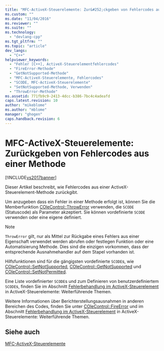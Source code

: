 ```yaml
---
title: "MFC-ActiveX-Steuerelemente: Zur&#252;ckgeben von Fehlercodes aus einer Methode | Microsoft Docs"
ms.custom: ""
ms.date: "11/04/2016"
ms.reviewer: ""
ms.suite: ""
ms.technology: 
  - "devlang-cpp"
ms.tgt_pltfrm: ""
ms.topic: "article"
dev_langs: 
  - "C++"
helpviewer_keywords: 
  - "Fehler [C++], ActiveX-Steuerelementfehlercodes"
  - "FireError-Methode"
  - "GetNotSupported-Methode"
  - "MFC-ActiveX-Steuerelemente, Fehlercodes"
  - "SCODE, MFC-ActiveX-Steuerelemente"
  - "SetNotSupported-Methode, Verwenden"
  - "ThrowError-Methode"
ms.assetid: 771fb9c9-2413-4dcc-b386-7bc4c4adeafd
caps.latest.revision: 10
author: "mikeblome"
ms.author: "mblome"
manager: "ghogen"
caps.handback.revision: 6
---
```

# MFC-ActiveX-Steuerelemente: Zur&#252;ckgeben von Fehlercodes aus einer Methode
[!INCLUDE[vs2017banner](../assembler/inline/includes/vs2017banner.md)]

Dieser Artikel beschreibt, wie Fehlercodes aus einer ActiveX\-Steuerelement\-Methode zurückgibt.  
  
 Um anzugeben dass ein Fehler in einer Methode erfolgt ist, können Sie die Memberfunktion [COleControl::ThrowError](../Topic/COleControl::ThrowError.md) verwenden, die `SCODE` \(Statuscode\) als Parameter akzeptiert.  Sie können vordefinierte `SCODE` verwenden oder eine eigene definiert.  
  
> [!NOTE]
>  `ThrowError` gilt, nur als Mittel zur Rückgabe eines Fehlers aus einer Eigenschaft verwendet werden abrufen oder festlegen Funktion oder eine Automatisierung Methode.  Dies sind die einzigen vorkommen, dass der entsprechende Ausnahmehandler auf dem Stapel vorhanden ist.  
  
 Hilfsfunktionen sind für die gängigsten vordefinierte `SCODE`s, wie [COleControl::SetNotSupported](../Topic/COleControl::SetNotSupported.md), [COleControl::GetNotSupported](../Topic/COleControl::GetNotSupported.md) und [COleControl::SetNotPermitted](../Topic/COleControl::SetNotPermitted.md).  
  
 Eine Liste vordefinierter `SCODE`s und zum Definieren von benutzerdefiniertem `SCODE`s, finden Sie im Abschnitt [Fehlerbehandlung im ActiveX\-Steuerelement](../mfc/mfc-activex-controls-advanced-topics.md) in ActiveX\-Steuerelemente: Weiterführende Themen.  
  
 Weitere Informationen über Berichterstellungsausnahmen in anderen Bereichen des Codes, finden Sie unter [COleControl::FireError](../Topic/COleControl::FireError.md) und im Abschnitt [Fehlerbehandlung im ActiveX\-Steuerelement](../mfc/mfc-activex-controls-advanced-topics.md) in ActiveX\-Steuerelemente: Weiterführende Themen.  
  
## Siehe auch  
 [MFC\-ActiveX\-Steuerelemente](../mfc/mfc-activex-controls.md)